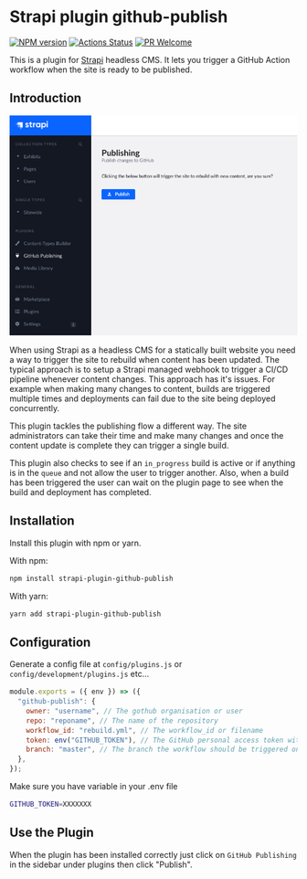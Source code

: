 # Strapi plugin github-publish

[![NPM version][npm-image]][npm-url]
[![Actions Status][ci-image]][ci-url]
[![PR Welcome][npm-downloads-image]][npm-downloads-url]

This is a plugin for [Strapi](https://github.com/strapi/strapi) headless CMS. It lets you trigger a GitHub Action workflow when the site is ready to be published.

## Introduction

![Screenshot](./docs/screenshot.png "Plugin Screenshot")

When using Strapi as a headless CMS for a statically built website you need a way to trigger the site to rebuild when content has been updated. The typical approach is to setup a Strapi managed webhook to trigger a CI/CD pipeline whenever content changes. This approach has it's issues. For example when making many changes to content, builds are triggered multiple times and deployments can fail due to the site being deployed concurrently.

This plugin tackles the publishing flow a different way. The site administrators can take their time and make many changes and once the content update is complete they can trigger a single build.

This plugin also checks to see if an `in_progress` build is active or if anything is in the `queue` and not allow the user to trigger another. Also, when a build has been triggered the user can wait on the plugin page to see when the build and deployment has completed.

## Installation

Install this plugin with npm or yarn.

With npm:

```bash
npm install strapi-plugin-github-publish
```

With yarn:

```bash
yarn add strapi-plugin-github-publish
```

## Configuration

Generate a config file at `config/plugins.js` or `config/development/plugins.js` etc...

```javascript
module.exports = ({ env }) => ({
  "github-publish": {
    owner: "username", // The gothub organisation or user
    repo: "reponame", // The name of the repository
    workflow_id: "rebuild.yml", // The workflow_id or filename
    token: env("GITHUB_TOKEN"), // The GitHub personal access token with access to trigger workflows and view build status
    branch: "master", // The branch the workflow should be triggered on
  },
});
```

Make sure you have variable in your .env file

```bash
GITHUB_TOKEN=XXXXXXX
```

## Use the Plugin

When the plugin has been installed correctly just click on `GitHub Publishing` in the sidebar under plugins then click "Publish".

[npm-image]: https://img.shields.io/npm/v/strapi-plugin-github-publish.svg?style=flat-square&logo=react
[npm-url]: https://npmjs.org/package/strapi-plugin-github-publish
[npm-downloads-image]: https://img.shields.io/npm/dm/strapi-plugin-github-publish.svg
[npm-downloads-url]: https://npmcharts.com/compare/strapi-plugin-github-publish?minimal=true
[ci-image]: https://github.com/phantomstudios/strapi-plugin-github-publish/workflows/Test/badge.svg
[ci-url]: https://github.com/phantomstudios/strapi-plugin-github-publish/actions
